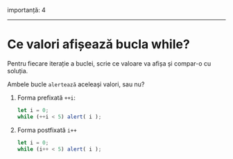 importanță: 4

---

# Ce valori afișează bucla while?

Pentru fiecare iterație a buclei, scrie ce valoare va afișa și compar-o cu soluția.

Ambele bucle `alertează` aceleași valori, sau nu?

1. Forma prefixată `++i`:

    ```js
    let i = 0;
    while (++i < 5) alert( i );
    ```
2. Forma postfixată `i++`

    ```js
    let i = 0;
    while (i++ < 5) alert( i );
    ```